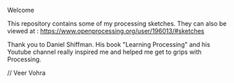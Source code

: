 Welcome

This repository contains some of my processing sketches. They can also be viewed at : https://www.openprocessing.org/user/196013/#sketches

Thank you to Daniel Shiffman. His book "Learning Processing" and his Youtube channel really inspired me and helped me get to grips with Processing.

// Veer Vohra